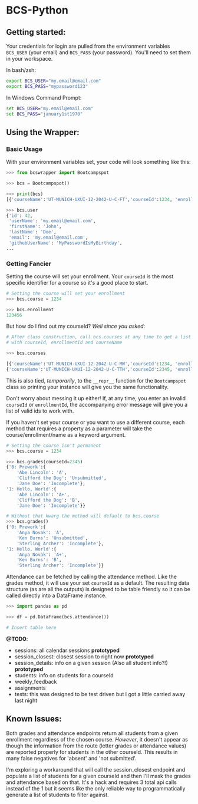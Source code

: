 # BCS-Python

## Getting started:

Your credentials for login are pulled from the environment variables `BCS_USER` (your email) and `BCS_PASS` (your password). You'll need to set them in your workspace.

In bash/zsh:

```bash
export BCS_USER="my.email@email.com"
export BCS_PASS="mypassword123"
```

In Windows Command Prompt:

```cmd
set BCS_USER="my.email@email.com"
set BCS_PASS="january1st1970"
```

## Using the Wrapper:

### Basic Usage

With your environment variables set, your code will look something like this:

```python
>>> from bcswrapper import Bootcampspot

>>> bcs = Bootcampspot()

>>> print(bcs)
[{'courseName':'UT-MUNICH-UXUI-12-2042-U-C-FT','courseId':1234, 'enrollmentId': 123456}]

>>> bcs.user
{'id': 42,
 'userName': 'my.email@email.com',
 'firstName': 'John',
 'lastName': 'Doe',
 'email': 'my.email@email.com',
 'githubUserName': 'MyPasswordIsMyBirthday',
...
```

### Getting Fancier

Setting the course will set your enrollment. Your `courseId` is the most specific identifier for a course so it's a good place to start.

```python
# Setting the course will set your enrollment
>>> bcs.course = 1234

>>> bcs.enrollment
123456
```

But how do I find out my courseId? _Well since you asked_:

```python
# After class construction, call bcs.courses at any time to get a list of records
# with courseId, enrollmentId and courseName

>>> bcs.courses

[{'courseName':'UT-MUNICH-UXUI-12-2042-U-C-MW','courseId':1234, 'enrollmentId': 123456},
{'courseName':'UT-MUNICH-UXUI-12-2042-U-C-TTH','courseId':2345, 'enrollmentId': 234567}]
```

This is also tied, _temporarily_, to the `__repr__` function for the `Bootcampspot` class so printing your instance will give you the same functionality.

Don't worry about messing it up either! If, at any time, you enter an invalid `courseId` or `enrollmentId`, the accompanying error message will give you a list of valid ids to work with.

If you haven't set your course or you want to use a different course, each method that requires a property as a parameter will take the course/enrollment/name as a keyword argument.

```python
# Setting the course isn't permanent
>>> bcs.course = 1234

>>> bcs.grades(courseId=2345)
{'0: Prework':{
    'Abe Lincoln': 'A',
    'Clifford the Dog': 'Unsubmitted',
    'Jane Doe': 'Incomplete'},
'1: Hello, World':{
    'Abe Lincoln': 'A+',
    'Clifford the Dog': 'B',
    'Jane Doe': 'Incomplete'}}

# Without that kwarg the method will default to bcs.course
>>> bcs.grades()
{'0: Prework':{
    'Anya Novak': 'A',
    'Ken Burns': 'Unsubmitted',
    'Sterling Archer': 'Incomplete'},
'1: Hello, World':{
    'Anya Novak': 'A+',
    'Ken Burns': 'B',
    'Sterling Archer': 'Incomplete'}}
```

Attendance can be fetched by calling the attendance method. Like the grades method, it will use your set `courseId` as a default. The resulting data structure (as are all the outputs) is designed to be table friendly so it can be called directly into a DataFrame instance.

```python
>>> import pandas as pd

>>> df = pd.DataFrame(bcs.attendance())

# Insert table here
```

**@TODO**:

- sessions: all calendar sessions **prototyped**
- session_closest: closest session to right now **prototyped**
- session_details: info on a given session (Also all student info?!) **prototyped**
- students: info on students for a courseId
- weekly_feedback
- assignments
- tests: this was designed to be test driven but I got a little carried away last night

## Known Issues:

Both grades and attendance endpoints return all students from a given enrollment regardless of the chosen course. _However_, it doesn't appear as though the information from the route (letter grades or attendance values) are reported properly for students in the other courseId. This results in many false negatives for 'absent' and 'not submitted'.

I'm exploring a workaround that will call the session_closest endpoint and populate a list of students for a given courseId and then I'll mask the grades and attendance based on that. It's a hack and requires 3 total api calls instead of the 1 but it seems like the only reliable way to programmatically generate a list of students to filter against.
